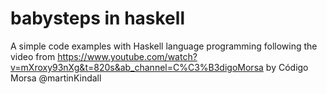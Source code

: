 # babysteps in haskell

A simple code examples with Haskell language programming following the video from https://www.youtube.com/watch?v=mXroxy93nXg&t=820s&ab_channel=C%C3%B3digoMorsa by 
Código Morsa @martinKindall